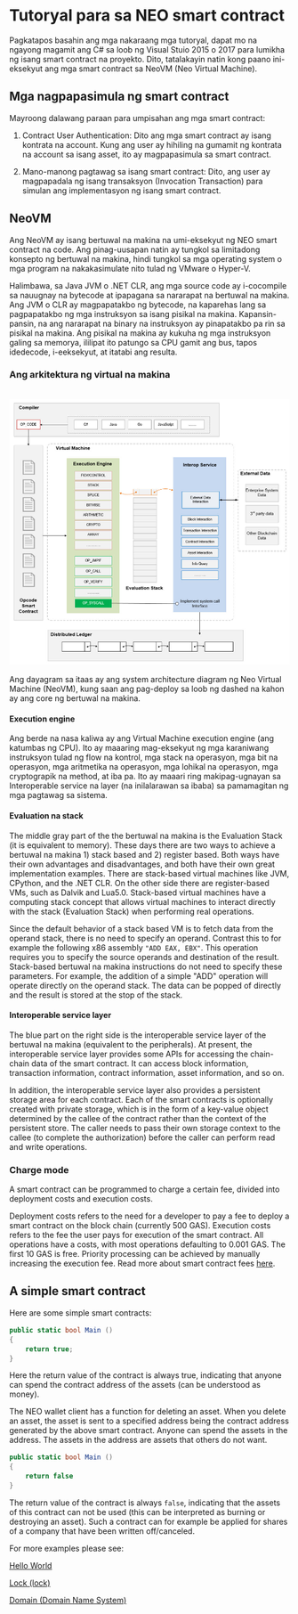 # Tutoryal para sa NEO smart contract 

Pagkatapos basahin ang mga nakaraang mga tutoryal, dapat mo na ngayong magamit ang C# sa loob ng Visual Stuio 2015 o 2017 para lumikha ng isang smart contract na proyekto. Dito, tatalakayin natin kong paano ini-eksekyut ang mga smart contract sa NeoVM (Neo Virtual Machine).

## Mga nagpapasimula ng smart contract

Mayroong dalawang paraan para umpisahan ang mga smart contract:

1. Contract User Authentication: Dito ang mga smart contract ay isang kontrata na account. Kung ang user ay hihiling na gumamit ng kontrata na account sa isang asset, ito ay magpapasimula sa smart contract.

2. Mano-manong pagtawag sa isang smart contract: Dito, ang user ay magpapadala ng isang transaksyon (Invocation Transaction) para simulan ang implementasyon ng isang smart contract.

## NeoVM

Ang NeoVM ay isang bertuwal na makina na umi-eksekyut ng NEO smart contract na code. Ang pinag-uusapan natin ay tungkol sa limitadong konsepto ng bertuwal na makina, hindi tungkol sa mga  operating system o mga program na nakakasimulate nito tulad ng VMware o Hyper-V.

Halimbawa, sa Java JVM o .NET CLR, ang mga source code ay i-cocompile sa nauugnay na bytecode at ipapagana sa nararapat na bertuwal na makina. Ang JVM o CLR ay magpapatakbo ng bytecode, na kaparehas lang sa pagpapatakbo ng mga instruksyon sa isang pisikal na makina. Kapansin-pansin, na ang nararapat na binary na instruksyon ay pinapatakbo pa rin sa pisikal na makina. Ang pisikal na makina ay kukuha ng mga instruksyon galing sa memorya, ililipat ito patungo sa CPU gamit ang bus, tapos idedecode, i-eeksekyut, at itatabi ang resulta.

### Ang arkitektura ng virtual na makina

   ![](../../assets/neo-vm.jpg)

Ang dayagram sa itaas ay ang system architecture diagram ng Neo Virtual Machine (NeoVM), kung saan ang pag-deploy sa loob ng dashed na kahon ay ang core ng bertuwal na makina.

#### Execution engine

Ang berde na nasa kaliwa ay ang Virtual Machine execution engine (ang katumbas ng CPU).  Ito ay maaaring mag-eksekyut ng mga karaniwang instruksyon tulad ng flow na kontrol, mga stack na operasyon, mga bit na operasyon, mga aritmetika na operasyon, mga lohikal na operasyon, mga cryptograpik na method, at iba pa. Ito ay maaari ring makipag-ugnayan sa Interoperable service na layer (na inilalarawan sa ibaba) sa pamamagitan ng mga pagtawag sa sistema.

#### Evaluation na stack

The middle gray part of the the bertuwal na makina is the Evaluation Stack (it is equivalent to memory). These days there are two ways to achieve a bertuwal na makina 1) stack based and 2) register based. Both ways have their own advantages and disadvantages, and both have their own great implementation examples. There are stack-based virtual machines like JVM, CPython, and the .NET CLR. On the other side there are register-based VMs, such as Dalvik and Lua5.0. Stack-based virtual machines have a computing stack concept that allows virtual machines to interact directly with the stack (Evaluation Stack) when performing real operations.

Since the default behavior of a stack based VM is to fetch data from the operand stack, there is no need to specify an operand. Contrast this to for example the following x86 assembly `"ADD EAX, EBX"`. This operation requires you to specify the source operands and destination of the result. Stack-based bertuwal na makina instructions do not need to specify these parameters. For example, the addition of a simple "ADD" operation will operate directly on the operand stack. The data can be popped of directly and the result is stored at the stop of the stack.

#### Interoperable service layer

The blue part on the right side is the interoperable service layer of the bertuwal na makina (equivalent to the peripherals). At present, the interoperable service layer provides some APIs for accessing the chain-chain data of the smart contract. It can access block information, transaction information, contract information, asset information, and so on.

In addition, the interoperable service layer also provides a persistent storage area for each contract. Each of the smart contracts is optionally created with private storage, which is in the form of a key-value object determined by the callee of the contract rather than the context of the persistent store. The caller needs to pass their own storage context to the callee (to complete the authorization) before the caller can perform read and write operations.

### Charge mode

A smart contract can be programmed to charge a certain fee, divided into deployment costs and execution costs.

Deployment costs refers to the need for a developer to pay a fee to deploy a smart contract on the block chain (currently 500 GAS). Execution costs refers to the fee the user pays for execution of the smart contract. All operations have a costs, with most operations defaulting to 0.001 GAS. The first 10 GAS is free. Priority processing can be achieved by manually increasing the execution fee. Read more about smart contract fees [here](systemfees.md#smart-contract-fees).

## A simple smart contract

Here are some simple smart contracts:

```c#
public static bool Main ()
{
    return true;
}
```

Here the return value of the contract is always true, indicating that anyone can spend the contract address of the assets (can be understood as money).

The NEO wallet client has a function for deleting an asset. When you delete an asset, the asset is sent to a specified address being the contract address generated by the above smart contract. Anyone can spend the assets in the address. The assets in the address are assets that others do not want.

```c#
public static bool Main ()
{
    return false
}
```

The return value of the contract is always `false`, indicating that the assets of this contract can not be used (this can be interpreted as burning or destroying an asset). Such a contract can for example be applied for shares of a company that have  been written off/canceled.

For more examples please see:

[Hello World](tutorial/HelloWorld.md)

[Lock (lock)](tutorial/lock.md)

[Domain (Domain Name System)](tutorial/Domain.md)
